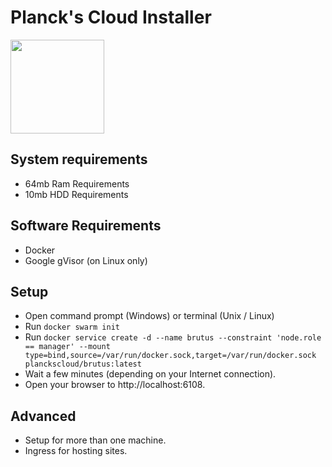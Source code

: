 # Planck's Cloud Installer #

<a href="https://plancks.cloud/"><img src="https://plancks.cloud/img/icon.svg" width="150"></a>

## System requirements ##
- 64mb Ram Requirements
- 10mb HDD Requirements

## Software Requirements ##

- Docker
- Google gVisor (on Linux only)

## Setup ##

- Open command prompt (Windows) or terminal (Unix / Linux)
- Run `docker swarm init`
- Run `docker service create -d --name brutus --constraint 'node.role == manager' --mount type=bind,source=/var/run/docker.sock,target=/var/run/docker.sock planckscloud/brutus:latest`
- Wait a few minutes (depending on your Internet connection).
- Open your browser to http://localhost:6108. 

## Advanced ##

- Setup for more than one machine.
- Ingress for hosting sites.
